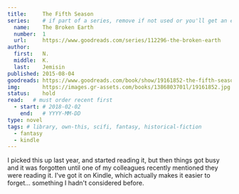 ```yaml
---
title:     The Fifth Season
series:    # if part of a series, remove if not used or you'll get an error
  name:    The Broken Earth
  number:  1
  url:     https://www.goodreads.com/series/112296-the-broken-earth
author: 
  first:   N.
  middle:  K.
  last:    Jemisin
published: 2015-08-04 
goodreads: https://www.goodreads.com/book/show/19161852-the-fifth-season
img:       https://images.gr-assets.com/books/1386803701l/19161852.jpg
status:    hold
read:   # must order recent first
  - start: # 2018-02-02 
    end:   # YYYY-MM-DD
type: novel
tags: # library, own-this, scifi, fantasy, historical-fiction
  - fantasy
  - kindle
---
```


I picked this up last year, and started reading it, but then things got busy and it was forgotten until one of my colleagues recently mentioned they were reading it. I've got it on Kindle, which actually makes it easier to forget... something I hadn't considered before. 

